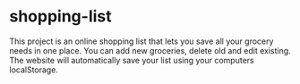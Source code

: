# shopping-list
This project is an online shopping list that lets you save all your grocery needs in one place. You can add new groceries, delete old and edit existing. The website will automatically save your list using your computers localStorage.
